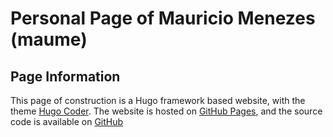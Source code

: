 # Personal Page of Mauricio Menezes (maume)

## Page Information

This page of construction is a Hugo framework based website, with the theme [Hugo Coder](https://themes.gohugo.io/themes/hugo-coder/). The website is hosted on [GitHub Pages](https://maume.me/), and the source code is available on [GitHub](https://github.com/mau-me/maume_page)
